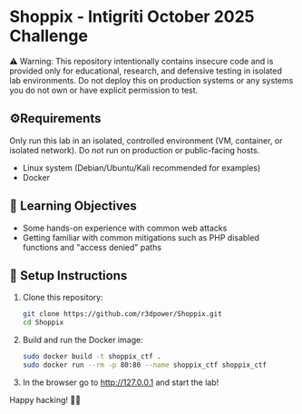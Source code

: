 # Shoppix - Intigriti October 2025 Challenge
⚠️ Warning: This repository intentionally contains insecure code and is provided only for educational, research, and defensive testing in isolated lab environments. Do not deploy this on production systems or any systems you do not own or have explicit permission to test.


## ⚙️Requirements
Only run this lab in an isolated, controlled environment (VM, container, or isolated network). Do not run on production or public-facing hosts.
- Linux system (Debian/Ubuntu/Kali recommended for examples)
- Docker

## 🧩 Learning Objectives

- Some hands-on experience with common web attacks
- Getting familiar with common mitigations such as PHP disabled functions and "access denied" paths

## 🚀 Setup Instructions

1. Clone this repository:

   ```bash
   git clone https://github.com/r3dpower/Shoppix.git
   cd Shoppix

2. Build and run the Docker image:

   ```bash
   sudo docker build -t shoppix_ctf .
   sudo docker run --rm -p 80:80 --name shoppix_ctf shoppix_ctf

3. In the browser go to http://127.0.0.1 and start the lab!

Happy hacking! 🐱‍💻
